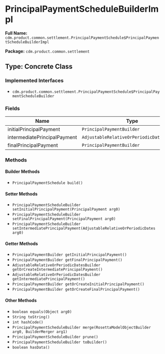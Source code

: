 # PrincipalPaymentScheduleBuilderImpl

**Full Name:** `cdm.product.common.settlement.PrincipalPaymentSchedule$PrincipalPaymentScheduleBuilderImpl`

**Package:** `cdm.product.common.settlement`

## Type: Concrete Class

### Implemented Interfaces

- `cdm.product.common.settlement.PrincipalPaymentSchedule$PrincipalPaymentScheduleBuilder`

### Fields

| Name | Type | Description |
|------|------|-------------|
| initialPrincipalPayment | `PrincipalPaymentBuilder` |  |
| intermediatePrincipalPayment | `AdjustableRelativeOrPeriodicDatesBuilder` |  |
| finalPrincipalPayment | `PrincipalPaymentBuilder` |  |

### Methods

#### Builder Methods

- `PrincipalPaymentSchedule build()`

#### Setter Methods

- `PrincipalPaymentScheduleBuilder setInitialPrincipalPayment(PrincipalPayment arg0)`
- `PrincipalPaymentScheduleBuilder setFinalPrincipalPayment(PrincipalPayment arg0)`
- `PrincipalPaymentScheduleBuilder setIntermediatePrincipalPayment(AdjustableRelativeOrPeriodicDates arg0)`

#### Getter Methods

- `PrincipalPaymentBuilder getInitialPrincipalPayment()`
- `PrincipalPaymentBuilder getFinalPrincipalPayment()`
- `AdjustableRelativeOrPeriodicDatesBuilder getOrCreateIntermediatePrincipalPayment()`
- `AdjustableRelativeOrPeriodicDatesBuilder getIntermediatePrincipalPayment()`
- `PrincipalPaymentBuilder getOrCreateInitialPrincipalPayment()`
- `PrincipalPaymentBuilder getOrCreateFinalPrincipalPayment()`

#### Other Methods

- `boolean equals(Object arg0)`
- `String toString()`
- `int hashCode()`
- `PrincipalPaymentScheduleBuilder merge(RosettaModelObjectBuilder arg0, BuilderMerger arg1)`
- `PrincipalPaymentScheduleBuilder prune()`
- `PrincipalPaymentScheduleBuilder toBuilder()`
- `boolean hasData()`

